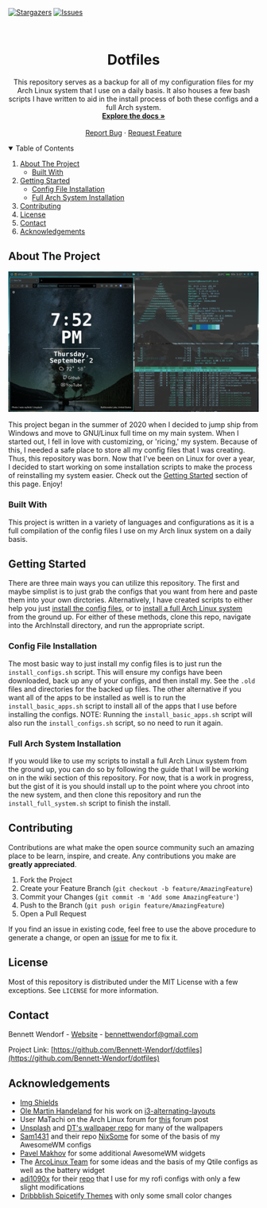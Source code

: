 <!--
*** This readme is inspired by the Best-README-Template available at https://github.com/othneildrew/Best-README-Template. Thanks to othneildrew for the inspiration!
-->


<!-- PROJECT SHIELDS -->
<!--
*** I'm using markdown "reference style" links for readability.
*** Reference links are enclosed in brackets [ ] instead of parentheses ( ).
*** See the bottom of this document for the declaration of the reference variables
*** for contributors-url, forks-url, etc. This is an optional, concise syntax you may use.
*** https://www.markdownguide.org/basic-syntax/#reference-style-links
-->
[![Stargazers][stars-shield]][stars-url]
[![Issues][issues-shield]][issues-url]


<!-- PROJECT LOGO -->
<br />
<p align="center">
  <!-- TODO Add logo here -->
  <!-- <a href="https://github.com/bennett-wendorf/dotfiles">
    <img src="images/logo.png" alt="Logo" width="80" height="80">
  </a> -->

  <h1 align="center">Dotfiles</h3>

  <p align="center">
    This repository serves as a backup for all of my configuration files for my Arch Linux system that I use on a daily basis. It also houses a few bash scripts I have written to aid in the install process of both these configs and a full Arch system.
    <br />
    <a href="https://github.com/bennett-wendorf/dotfiles"><strong>Explore the docs »</strong></a>
    <br />
    <br />
    <a href="https://github.com/bennett-wendorf/dotfiles/issues">Report Bug</a>
    ·
    <a href="https://github.com/bennett-wendorf/dotfiles/issues">Request Feature</a>
  </p>
</p>



<!-- TABLE OF CONTENTS -->
<details open="open">
  <summary>Table of Contents</summary>
  <ol>
    <li>
      <a href="#about-the-project">About The Project</a>
      <ul>
        <li><a href="#built-with">Built With</a></li>
      </ul>
    </li>
    <li>
      <a href="#getting-started">Getting Started</a>
      <ul>
        <li><a href="#config-file-installation">Config File Installation</a></li>
        <li><a href="#full-arch-system-installation">Full Arch System Installation</a></li>
      </ul>
    </li>
    <li><a href="#contributing">Contributing</a></li>
    <li><a href="#license">License</a></li>
    <li><a href="#contact">Contact</a></li>
    <li><a href="#acknowledgements">Acknowledgements</a></li>
  </ol>
</details>



<!-- ABOUT THE PROJECT -->
## About The Project

<p align='center'><img src='res/linux-config-screenshot-01.png'></p>

This project began in the summer of 2020 when I decided to jump ship from Windows and move to GNU/Linux full time on my main system. When I started out, I fell in love with customizing, or 'ricing,' my system. Because of this, I needed a safe place to store all my config files that I was creating. Thus, this repository was born. Now that I've been on Linux for over a year, I decided to start working on some installation scripts to make the process of reinstalling my system easier. Check out the [Getting Started](#getting-started) section of this page. Enjoy!

### Built With

This project is written in a variety of languages and configurations as it is a full compilation 
of the config files I use on my Arch linux system on a daily basis.



<!-- GETTING STARTED -->
## Getting Started

There are three main ways you can utilize this repository. The first and maybe simplist is to just grab the configs that you want from here and paste them into your own dirctories. Alternatively, I have created scripts to either help you just [install the config files](#config-file-installation), or to [install a full Arch Linux system](#full-arch-system-installation) from the ground up. For either of these methods, clone this repo, navigate into the ArchInstall directory, and run the appropriate script.

### Config File Installation

The most basic way to just install my config files is to just run the `install_configs.sh` script. This will ensure my configs have been downloaded, back up any of your configs, and then install my. See the `.old` files and directories for the backed up files. The other alternative if you want all of the apps to be installed as well is to run the `install_basic_apps.sh` script to install all of the apps that I use before installing the configs. NOTE: Running the `install_basic_apps.sh` script will also run the `install_configs.sh` script, so no need to run it again.

### Full Arch System Installation

If you would like to use my scripts to install a full Arch Linux system from the ground up, you can do so by following the guide that I will be working on in the wiki section of this repository. For now, that is a work in progress, but the gist of it is you should install up to the point where you chroot into the new system, and then clone this repository and run the `install_full_system.sh` script to finish the install.

<!-- CONTRIBUTING -->
## Contributing

Contributions are what make the open source community such an amazing place to be learn, inspire, and create. Any contributions you make are **greatly appreciated**.

1. Fork the Project
2. Create your Feature Branch (`git checkout -b feature/AmazingFeature`)
3. Commit your Changes (`git commit -m 'Add some AmazingFeature'`)
4. Push to the Branch (`git push origin feature/AmazingFeature`)
5. Open a Pull Request

If you find an issue in existing code, feel free to use the above procedure to generate a change, or open an [issue](https://github.com/Bennett-Wendorf/dotfiles/issues) for me to fix it.


<!-- LICENSE -->
## License

Most of this repository is distributed under the MIT License with a few exceptions. 
See `LICENSE` for more information.



<!-- CONTACT -->
## Contact

Bennett Wendorf - [Website](https://bennett-wendorf.github.io/) - bennettwendorf@gmail.com

Project Link: [https://github.com/Bennett-Wendorf/dotfiles](https://github.com/Bennett-Wendorf/dotfiles)



<!-- ACKNOWLEDGEMENTS -->
## Acknowledgements
* [Img Shields](https://shields.io)
* [Ole Martin Handeland](https://github.com/olemartinorg) for his work on [i3-alternating-layouts](https://github.com/olemartinorg/i3-alternating-layout)
* User MaTachi on the Arch Linux forum for [this](https://bbs.archlinux.org/viewtopic.php?pid=1484947#p1484947) forum post
* [Unsplash](https://unsplash.com/) and [DT's wallpaper repo](https://gitlab.com/dwt1/wallpapers) for many of the wallpapers
* [Sam1431](https://github.com/Sam1431) and their repo [NixSome](https://github.com/Sam1431/NixSome) for some of the basis of my AwesomeWM configs
* [Pavel Makhov](https://pavelmakhov.com/awesome-wm-widgets) for some additional AwesomeWM widgets
* The [ArcoLinux Team](https://arcolinux.com/) for some ideas and the basis of my Qtile configs as well as the battery widget
* [adi1090x](https://github.com/adi1090x) for their [repo](https://github.com/adi1090x/rofi) that I use for my rofi configs with only a few slight modifications
* [Dribbblish Spicetify Themes](https://github.com/morpheusthewhite/spicetify-themes/tree/master/Dribbblish) with only some small color changes

<!-- * [GitHub Pages](https://pages.github.com) -->



<!-- MARKDOWN LINKS & IMAGES -->
<!-- https://www.markdownguide.org/basic-syntax/#reference-style-links -->
[forks-shield]: https://img.shields.io/github/forks/bennett-wendorf/dotfiles.svg?style=flat
[forks-url]: https://github.com/bennett-wendorf/dotfiles/network/members
[stars-shield]: https://img.shields.io/github/stars/bennett-wendorf/dotfiles.svg?style=flat&color=yellow
[stars-url]: https://github.com/bennett-wendorf/dotfiles/stargazers
[issues-shield]: https://img.shields.io/github/issues/bennett-wendorf/dotfiles.svg?style=flat&color=red
[issues-url]: https://github.com/bennett-wendorf/dotfiles/issues
[license-shield]: https://img.shields.io/github/license/bennett-wendorf/dotfiles.svg?style=flat
[license-url]: https://github.com/bennett-wendorf/dotfiles/blob/master/LICENSE